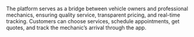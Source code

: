 The platform serves as a bridge between vehicle owners and professional mechanics, ensuring quality service, transparent pricing, and real-time tracking. Customers can choose services, schedule appointments, get quotes, and track the mechanic’s arrival through the app.
